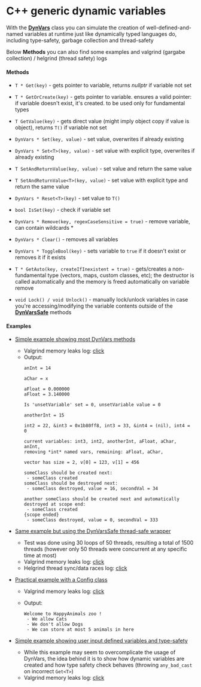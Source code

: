 # C++ generic dynamic variables

With the **[DynVars](dynvars.h)** class you can simulate the creation of well-defined-and-named variables at runtime just like dynamically typed languages do, including type-safety, garbage collection and thread-safety

Below **Methods** you can also find some examples and valgrind (gargabe collection) / helgrind (thread safety) logs

#### Methods

- `T * Get(key)` - gets pointer to variable, returns _nullptr_ if variable not set

- `T * GetOrCreate(key)` - gets pointer to variable. ensures a valid pointer: if variable doesn't exist, it's created. to be used only for fundamental types

- `T GetValue(key)` - gets direct value (might imply object copy if value is object), returns `T()` if variable not set

- `DynVars * Set(key, value)` - set value, overwrites if already existing

- `DynVars * Set<T>(key, value)` - set value with explicit type, overwrites if already existing

- `T SetAndReturnValue(key, value)` - set value and return the same value

- `T SetAndReturnValue<T>(key, value)` - set value with explicit type and return the same value

- `DynVars * Reset<T>(key)` - set value to `T()`

- `bool IsSet(key)` - check if variable set

- `DynVars * Remove(key, regexCaseSensitive = true)` - remove variable, can contain wildcards *

- `DynVars * Clear()` - removes all variables

- `DynVars * ToggleBool(key)` - sets variable to `true` if it doesn't exist or removes it if it exists

- `T * GetAuto(key, createIfInexistent = true)` - gets/creates a non-fundamental type (vectors, maps, custom classes, etc); the destructor is called automatically and the memory is freed automatically on variable remove

- `void Lock() / void Unlock()` - manually lock/unlock variables in case you're accessing/modifying the variable contents outside of the **[DynVarsSafe](dynvars.h#L158)** methods

#### Examples
- [Simple example showing most DynVars methods](examples/dynvars.cpp)
   - Valgrind memory leaks log: [click](valgrind/example_1.log)  
   - Output:
       ```
       anInt = 14

       aChar = x

       aFloat = 0.000000
       aFloat = 3.140000

       Is 'unsetVariable' set = 0, unsetVariable value = 0

       anotherInt = 15

       int2 = 22, &int3 = 0x1b80ff8, int3 = 33, &int4 = (nil), int4 = 0

       current variables: int3, int2, anotherInt, aFloat, aChar, anInt,
       removing *int* named vars, remaining: aFloat, aChar,

       vector has size = 2, v[0] = 123, v[1] = 456

       someClass should be created next:
        - someClass created
       someClass should be destroyed next:
        - someClass destroyed, value = 16, secondVal = 34

       another someClass should be created next and automatically destroyed at scope end:
        - someClass created
       {scope ended}
        - someClass destroyed, value = 0, secondVal = 333
       ```
- [Same example but using the DynVarsSafe thread-safe wrapper](examples/dynvars4.cpp)
   - Test was done using 30 loops of 50 threads, resulting a total of 1500 threads (however only 50 threads were concurrent at any specific time at most)
   - Valgrind memory leaks log: [click](valgrind/example_4.log)
   - Helgrind thread sync/data races log: [click](valgrind/helgrind_example_4.log)
   
- [Practical example with a Config class](examples/dynvars2.cpp)
   - Valgrind memory leaks log: [click](valgrind/example_2.log)  
   - Output:
   
       ```
       Welcome to HappyAnimals zoo !
        - We allow Cats
        - We don't allow Dogs
        - We can store at most 5 animals in here
       ```

- [Simple example showing user input defined variables and type-safety](examples/dynvars3.cpp)
   - While this example may seem to overcomplicate the usage of DynVars, the idea behind it is to show how dynamic variables are created and how type safety check behaves (throwing `any_bad_cast` on incorrect `Get<T>`)
   - Valgrind memory leaks log: [click](valgrind/example_3.log)  

